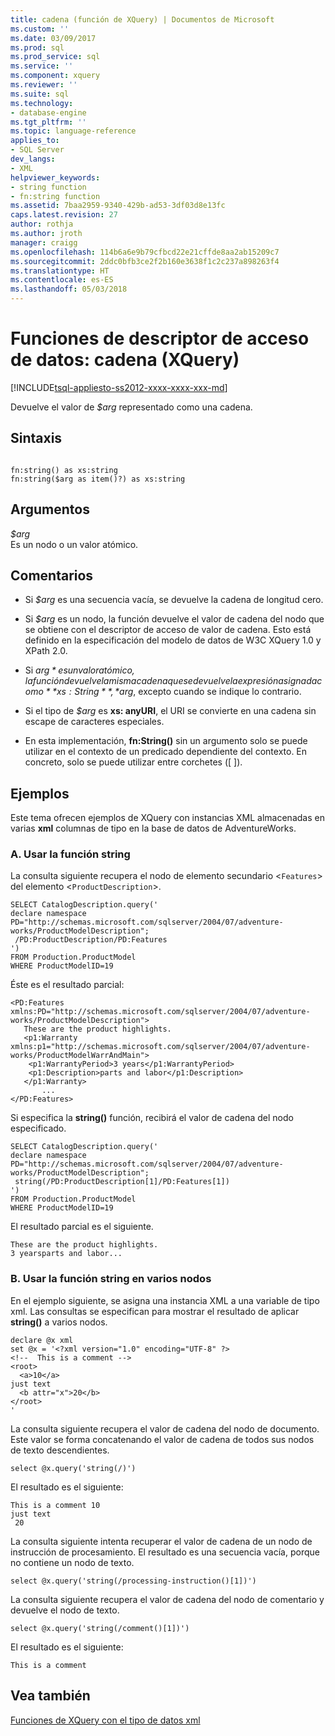```yaml
---
title: cadena (función de XQuery) | Documentos de Microsoft
ms.custom: ''
ms.date: 03/09/2017
ms.prod: sql
ms.prod_service: sql
ms.service: ''
ms.component: xquery
ms.reviewer: ''
ms.suite: sql
ms.technology:
- database-engine
ms.tgt_pltfrm: ''
ms.topic: language-reference
applies_to:
- SQL Server
dev_langs:
- XML
helpviewer_keywords:
- string function
- fn:string function
ms.assetid: 7baa2959-9340-429b-ad53-3df03d8e13fc
caps.latest.revision: 27
author: rothja
ms.author: jroth
manager: craigg
ms.openlocfilehash: 114b6a6e9b79cfbcd22e21cffde8aa2ab15209c7
ms.sourcegitcommit: 2ddc0bfb3ce2f2b160e3638f1c2c237a898263f4
ms.translationtype: HT
ms.contentlocale: es-ES
ms.lasthandoff: 05/03/2018
---
```

# <a name="data-accessor-functions---string-xquery"></a>Funciones de descriptor de acceso de datos: cadena (XQuery)
[!INCLUDE[tsql-appliesto-ss2012-xxxx-xxxx-xxx-md](../includes/tsql-appliesto-ss2012-xxxx-xxxx-xxx-md.md)]

  Devuelve el valor de *$arg* representado como una cadena.  
  
## <a name="syntax"></a>Sintaxis  
  
```  
  
fn:string() as xs:string  
fn:string($arg as item()?) as xs:string  
```  
  
## <a name="arguments"></a>Argumentos  
 *$arg*  
 Es un nodo o un valor atómico.  
  
## <a name="remarks"></a>Comentarios  
  
-   Si *$arg* es una secuencia vacía, se devuelve la cadena de longitud cero.  
  
-   Si *$arg* es un nodo, la función devuelve el valor de cadena del nodo que se obtiene con el descriptor de acceso de valor de cadena. Esto está definido en la especificación del modelo de datos de W3C XQuery 1.0 y XPath 2.0.  
  
-   Si *$arg* es un valor atómico, la función devuelve la misma cadena que se devuelve la expresión asignada como **xs: String**, *$arg*, excepto cuando se indique lo contrario.  
  
-   Si el tipo de *$arg* es **xs: anyURI**, el URI se convierte en una cadena sin escape de caracteres especiales.  
  
-   En esta implementación, **fn:String()** sin un argumento solo se puede utilizar en el contexto de un predicado dependiente del contexto. En concreto, solo se puede utilizar entre corchetes ([ ]).  
  
## <a name="examples"></a>Ejemplos  
 Este tema ofrecen ejemplos de XQuery con instancias XML almacenadas en varias **xml** columnas de tipo en la base de datos de AdventureWorks.  
  
### <a name="a-using-the-string-function"></a>A. Usar la función string  
 La consulta siguiente recupera el nodo de elemento secundario <`Features`> del elemento <`ProductDescription`>.  
  
```  
SELECT CatalogDescription.query('  
declare namespace PD="http://schemas.microsoft.com/sqlserver/2004/07/adventure-works/ProductModelDescription";  
 /PD:ProductDescription/PD:Features  
')  
FROM Production.ProductModel  
WHERE ProductModelID=19  
```  
  
 Éste es el resultado parcial:  
  
```  
<PD:Features xmlns:PD="http://schemas.microsoft.com/sqlserver/2004/07/adventure-works/ProductModelDescription">  
   These are the product highlights.   
   <p1:Warranty xmlns:p1="http://schemas.microsoft.com/sqlserver/2004/07/adventure-works/ProductModelWarrAndMain">  
    <p1:WarrantyPeriod>3 years</p1:WarrantyPeriod>  
    <p1:Description>parts and labor</p1:Description>  
   </p1:Warranty>  
       ...  
</PD:Features>  
```  
  
 Si especifica la **string()** función, recibirá el valor de cadena del nodo especificado.  
  
```  
SELECT CatalogDescription.query('  
declare namespace PD="http://schemas.microsoft.com/sqlserver/2004/07/adventure-works/ProductModelDescription";  
 string(/PD:ProductDescription[1]/PD:Features[1])  
')  
FROM Production.ProductModel  
WHERE ProductModelID=19  
```  
  
 El resultado parcial es el siguiente.  
  
```  
These are the product highlights.   
3 yearsparts and labor...    
```  
  
### <a name="b-using-the-string-function-on-various-nodes"></a>B. Usar la función string en varios nodos  
 En el ejemplo siguiente, se asigna una instancia XML a una variable de tipo xml. Las consultas se especifican para mostrar el resultado de aplicar **string()** a varios nodos.  
  
```  
declare @x xml  
set @x = '<?xml version="1.0" encoding="UTF-8" ?>  
<!--  This is a comment -->  
<root>  
  <a>10</a>  
just text  
  <b attr="x">20</b>  
</root>  
'  
```  
  
 La consulta siguiente recupera el valor de cadena del nodo de documento. Este valor se forma concatenando el valor de cadena de todos sus nodos de texto descendientes.  
  
```  
select @x.query('string(/)')  
```  
  
 El resultado es el siguiente:  
  
```  
This is a comment 10  
just text  
 20  
```  
  
 La consulta siguiente intenta recuperar el valor de cadena de un nodo de instrucción de procesamiento. El resultado es una secuencia vacía, porque no contiene un nodo de texto.  
  
```  
select @x.query('string(/processing-instruction()[1])')  
```  
  
 La consulta siguiente recupera el valor de cadena del nodo de comentario y devuelve el nodo de texto.  
  
```  
select @x.query('string(/comment()[1])')  
```  
  
 El resultado es el siguiente:  
  
```  
This is a comment   
```  
  
## <a name="see-also"></a>Vea también  
 [Funciones de XQuery con el tipo de datos xml](../xquery/xquery-functions-against-the-xml-data-type.md)  
  
  
